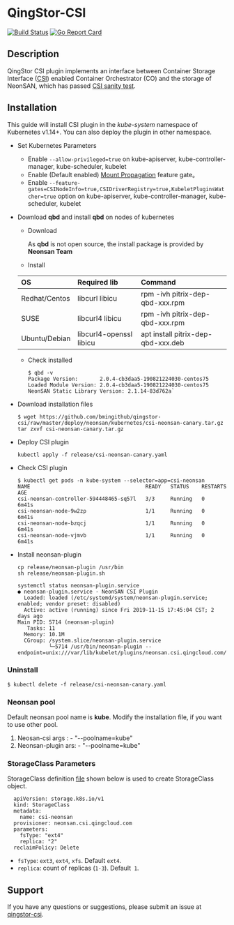 
# QingStor-CSI

[![Build Status](https://travis-ci.org/yunify/qingstor-csi.svg?branch=master)](https://travis-ci.org/yunify/qingstor-csi)
[![Go Report Card](https://goreportcard.com/badge/github.com/yunify/qingstor-csi)](https://goreportcard.com/report/github.com/yunify/qingstor-csi)

## Description
QingStor CSI plugin implements an interface between Container Storage Interface ([CSI](https://github.com/container-storage-interface/)) enabled Container Orchestrator (CO) and the storage of NeonSAN, which has passed [CSI sanity test](https://github.com/kubernetes-csi/csi-test). 

## Installation
This guide will install CSI plugin in the *kube-system* namespace of Kubernetes v1.14+. You can also deploy the plugin in other namespace. 

- Set Kubernetes Parameters
  - Enable `--allow-privileged=true` on kube-apiserver, kube-controller-manager, kube-scheduler, kubelet
  - Enable (Default enabled) [Mount Propagation](https://kubernetes.io/docs/concepts/storage/volumes/#mount-propagation) feature gate。
  - Enable `--feature-gates=CSINodeInfo=true,CSIDriverRegistry=true,KubeletPluginsWatcher=true` option on kube-apiserver, kube-controller-manager, kube-scheduler, kubelet
  
- Download **qbd** and install **qbd** on nodes of kubernetes

  * Download
  
    As **qbd** is not open source,  the install package is provided by **Neonsan Team**
  
  * Install
  
  | OS            | Required lib            | Command                            |
  | :------------ | :---------------------- | :--------------------------------- |
  | Redhat/Centos | libcurl libicu          | rpm -ivh pitrix-dep-qbd-xxx.rpm    |
  | SUSE          | libcurl4 libicu         | rpm -ivh pitrix-dep-qbd-xxx.rpm    |
  | Ubuntu/Debian | libcurl4-openssl libicu | apt install pitrix-dep-qbd-xxx.deb |
  
  * Check installed
  
    ```
    $ qbd -v
    Package Version:       2.0.4-cb3daa5-190821224030-centos75
    Loaded Module Version: 2.0.4-cb3daa5-190821224030-centos75
    NeonSAN Static Library Version: 2.1.14-83d762a`
    ```


- Download installation files 
  
  ```
  $ wget https://github.com/bmingithub/qingstor-csi/raw/master/deploy/neonsan/kubernetes/csi-neonsan-canary.tar.gz
  tar zxvf csi-neonsan-canary.tar.gz
   ```

- Deploy CSI plugin
  ```
  kubectl apply -f release/csi-neonsan-canary.yaml
  ```

- Check CSI plugin
  ```
  $ kubectl get pods -n kube-system --selector=app=csi-neonsan
  NAME                                     READY   STATUS    RESTARTS   AGE
  csi-neonsan-controller-594448465-sq57l   3/3     Running   0          6m41s
  csi-neonsan-node-9w2zp                   1/1     Running   0          6m41s
  csi-neonsan-node-bzqcj                   1/1     Running   0          6m41s
  csi-neonsan-node-vjmvb                   1/1     Running   0          6m41s
  ```

- Install neonsan-plugin

  ```
  cp release/neonsan-plugin /usr/bin
  sh release/neonsan-plugin.sh
  ``` 
  
   ``` 
  systemctl status neonsan-plugin.service
  ● neonsan-plugin.service - NeonSAN CSI Plugin
     Loaded: loaded (/etc/systemd/system/neonsan-plugin.service; enabled; vendor preset: disabled)
     Active: active (running) since Fri 2019-11-15 17:45:04 CST; 2 days ago
   Main PID: 5714 (neonsan-plugin)
      Tasks: 11
     Memory: 10.1M
     CGroup: /system.slice/neonsan-plugin.service
             └─5714 /usr/bin/neonsan-plugin --endpoint=unix:///var/lib/kubelet/plugins/neonsan.csi.qingcloud.com/csi.sock

   ``` 
  

### Uninstall
```
$ kubectl delete -f release/csi-neonsan-canary.yaml
```

### Neonsan pool
Default neonsan pool name is **kube**. Modify the installation file, if you want to use other pool.
1. Neosan-csi args : - "--poolname=kube"
2. Neonsan-plugin ars: - "--poolname=kube"

### StorageClass Parameters
StorageClass definition [file](deploy/neonsan/example/sc.yaml) shown below is used to create StorageClass object.

```
  apiVersion: storage.k8s.io/v1
  kind: StorageClass
  metadata:
    name: csi-neonsan
  provisioner: neonsan.csi.qingcloud.com
  parameters:
    fsType: "ext4"
    replica: "2"
  reclaimPolicy: Delete 
```

- `fsType`: `ext3`, `ext4`, `xfs`. Default `ext4`.
- `replica`: count of replicas (`1-3`). Default` 1`.

## Support
If you have any questions or suggestions, please submit an issue at [qingstor-csi](https://github.com/yunify/qingstor-csi/issues).
